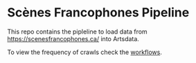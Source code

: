 Scènes Francophones Pipeline
=========

This repo contains the pipleline to load data from https://scenesfrancophones.ca/ into Artsdata.

To view the frequency of crawls check the [workflows](https://github.com/culturecreates/artsdata-planet-scenesfrancophones/tree/1d011f63ae486a4a6011b4a262a9e5590cfbbedd/.github/workflows).
